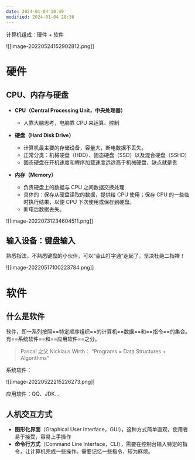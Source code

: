 ```yaml
---
date: 2024-01-04 10:49
modified: 2024-01-04 20:36
---
```


计算机组成：硬件 + 软件

![[image-20220524152902812.png]]

# 硬件

## CPU、内存与硬盘

- **CPU（Central Processing Unit，中央处理器）**
	- 人靠大脑思考，电脑靠 CPU 来运算、控制

- **硬盘（Hard Disk Drive）**
	- 计算机最主要的存储设备，容量大，断电数据不丢失。
	- 正常分类：机械硬盘（HDD）、固态硬盘（SSD）以及混合硬盘（SSHD）
	- 固态硬盘在开机速度和程序加载速度远远高于机械硬盘，缺点就是贵

- **内存（Memory）**
	- 负责硬盘上的数据与 CPU 之间数据交换处理
	- 具体的：保存从硬盘读取的数据，提供给 CPU 使用；保存 CPU 的一些临时执行结果，以便 CPU 下次使用或保存到硬盘。
	- 断电后数据丢失。

![[image-20220731234604511.png]]

## 输入设备：键盘输入

熟悉指法，不熟悉键盘的小伙伴，可以“金山打字通”走起了。坚决杜绝二指禅！

![[image-20220517100223784.png]]

# 软件

## 什么是软件

软件，即一系列按照==特定顺序组织==的计算机==数据==和==指令==的集合。有==系统软件==和==应用软件==之分。

>Pascal 之父 Nicklaus Wirth： “Programs = Data Structures + Algorithms”

系统软件：

![[image-20220522215226273.png]]

应用软件：QQ、JDK...

## 人机交互方式

- **图形化界面**（Graphical User Interface，GUI），这种方式简单直观，使用者易于接受，容易上手操作
- **命令行方式**（Command Line Interface，CLI），需要在控制台输入特定的指令，让计算机完成一些操作。需要记忆一些指令，较为麻烦。
